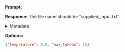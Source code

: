 **Prompt:**



**Response:**
The file name should be "supplied_input.txt".

<details><summary>Metadata</summary>

- Duration: 930 ms
- Datetime: 2023-08-25T15:58:59.072406
- Model: gpt-3.5-turbo-0613

</details>

**Options:**
```json
{"temperature": 0.0, "max_tokens": 15}
```

